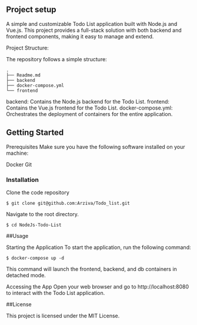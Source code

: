 

## Project setup
A simple and customizable Todo List application built with Node.js and Vue.js. This project provides a full-stack solution with both backend and frontend components, making it easy to manage and extend.

Project Structure:

The repository follows a simple structure:

```
.
├── Readme.md
├── backend
├── docker-compose.yml
└── frontend
```

backend: Contains the Node.js backend for the Todo List.
frontend: Contains the Vue.js frontend for the Todo List.
docker-compose.yml: Orchestrates the deployment of containers for the entire application.


## Getting Started

Prerequisites
Make sure you have the following software installed on your machine:

Docker
Git


### Installation
Clone the code repository
```
$ git clone git@github.com:Arziva/Todo_list.git
```
Navigate to the root directory.

```
$ cd NodeJs-Todo-List

```

##Usage

Starting the Application
To start the application, run the following command:

```
$ docker-compose up -d 
```

This command will launch the frontend, backend, and db containers in detached mode.

Accessing the App
Open your web browser and go to http://localhost:8080 to interact with the Todo List application.


##License

This project is licensed under the MIT License.

